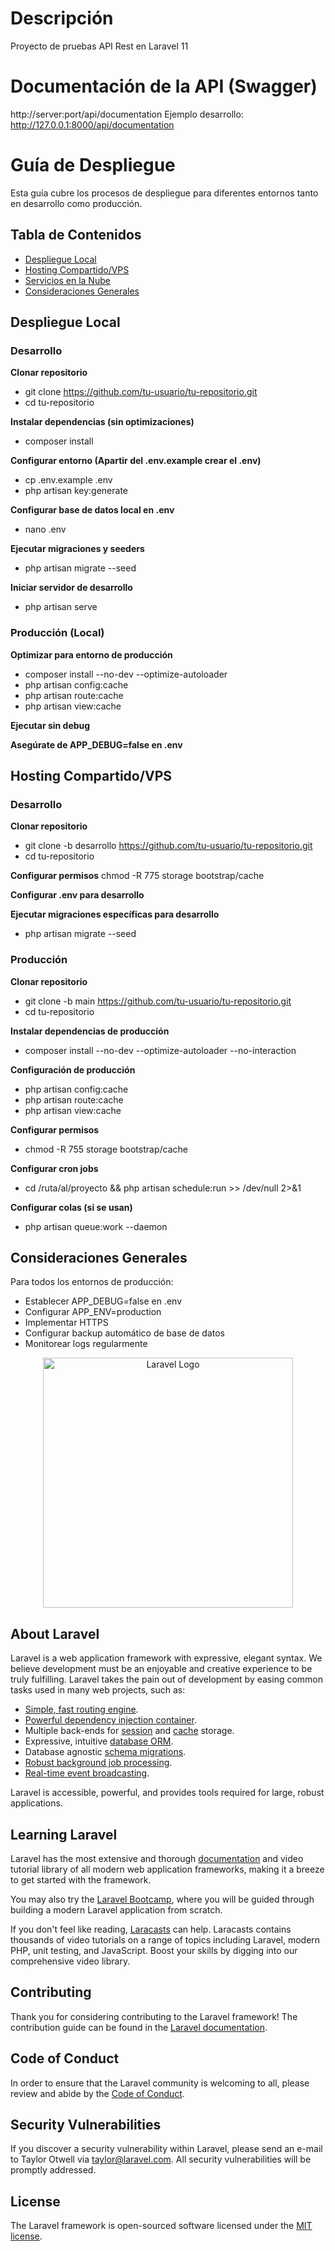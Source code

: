 # Descripción
Proyecto de pruebas API Rest en Laravel 11

# Documentación de la API (Swagger)
http://server:port/api/documentation
Ejemplo desarrollo: http://127.0.0.1:8000/api/documentation

# Guía de Despliegue
Esta guía cubre los procesos de despliegue para diferentes entornos tanto en desarrollo como producción.

## Tabla de Contenidos
- [Despliegue Local](#despliegue-local)
- [Hosting Compartido/VPS](#hosting-compartidovps)
- [Servicios en la Nube](#servicios-en-la-nube)
- [Consideraciones Generales](#consideraciones-generales)

## Despliegue Local
### Desarrollo
**Clonar repositorio**
- git clone https://github.com/tu-usuario/tu-repositorio.git
- cd tu-repositorio

**Instalar dependencias (sin optimizaciones)**
- composer install

**Configurar entorno (Apartir del .env.example crear el .env)**
- cp .env.example .env
- php artisan key:generate

**Configurar base de datos local en .env**
- nano .env

**Ejecutar migraciones y seeders**
- php artisan migrate --seed

**Iniciar servidor de desarrollo**
- php artisan serve

### Producción (Local)
**Optimizar para entorno de producción**
- composer install --no-dev --optimize-autoloader
- php artisan config:cache
- php artisan route:cache
- php artisan view:cache

**Ejecutar sin debug**

**Asegúrate de APP_DEBUG=false en .env**

## Hosting Compartido/VPS
### Desarrollo
**Clonar repositorio**
- git clone -b desarrollo https://github.com/tu-usuario/tu-repositorio.git
- cd tu-repositorio

**Configurar permisos**
chmod -R 775 storage bootstrap/cache

**Configurar .env para desarrollo**

**Ejecutar migraciones específicas para desarrollo**
- php artisan migrate --seed

### Producción
**Clonar repositorio**
- git clone -b main https://github.com/tu-usuario/tu-repositorio.git
- cd tu-repositorio

**Instalar dependencias de producción**
- composer install --no-dev --optimize-autoloader --no-interaction

**Configuración de producción**
- php artisan config:cache
- php artisan route:cache
- php artisan view:cache

**Configurar permisos**
- chmod -R 755 storage bootstrap/cache

**Configurar cron jobs**
- cd /ruta/al/proyecto && php artisan schedule:run >> /dev/null 2>&1

**Configurar colas (si se usan)**
- php artisan queue:work --daemon

## Consideraciones Generales
Para todos los entornos de producción:
- Establecer APP_DEBUG=false en .env
- Configurar APP_ENV=production
- Implementar HTTPS
- Configurar backup automático de base de datos
- Monitorear logs regularmente

<p align="center"><a href="https://laravel.com" target="_blank"><img src="https://raw.githubusercontent.com/laravel/art/master/logo-lockup/5%20SVG/2%20CMYK/1%20Full%20Color/laravel-logolockup-cmyk-red.svg" width="400" alt="Laravel Logo"></a></p>

## About Laravel

Laravel is a web application framework with expressive, elegant syntax. We believe development must be an enjoyable and creative experience to be truly fulfilling. Laravel takes the pain out of development by easing common tasks used in many web projects, such as:

- [Simple, fast routing engine](https://laravel.com/docs/routing).
- [Powerful dependency injection container](https://laravel.com/docs/container).
- Multiple back-ends for [session](https://laravel.com/docs/session) and [cache](https://laravel.com/docs/cache) storage.
- Expressive, intuitive [database ORM](https://laravel.com/docs/eloquent).
- Database agnostic [schema migrations](https://laravel.com/docs/migrations).
- [Robust background job processing](https://laravel.com/docs/queues).
- [Real-time event broadcasting](https://laravel.com/docs/broadcasting).

Laravel is accessible, powerful, and provides tools required for large, robust applications.

## Learning Laravel

Laravel has the most extensive and thorough [documentation](https://laravel.com/docs) and video tutorial library of all modern web application frameworks, making it a breeze to get started with the framework.

You may also try the [Laravel Bootcamp](https://bootcamp.laravel.com), where you will be guided through building a modern Laravel application from scratch.

If you don't feel like reading, [Laracasts](https://laracasts.com) can help. Laracasts contains thousands of video tutorials on a range of topics including Laravel, modern PHP, unit testing, and JavaScript. Boost your skills by digging into our comprehensive video library.

## Contributing

Thank you for considering contributing to the Laravel framework! The contribution guide can be found in the [Laravel documentation](https://laravel.com/docs/contributions).

## Code of Conduct

In order to ensure that the Laravel community is welcoming to all, please review and abide by the [Code of Conduct](https://laravel.com/docs/contributions#code-of-conduct).

## Security Vulnerabilities

If you discover a security vulnerability within Laravel, please send an e-mail to Taylor Otwell via [taylor@laravel.com](mailto:taylor@laravel.com). All security vulnerabilities will be promptly addressed.

## License

The Laravel framework is open-sourced software licensed under the [MIT license](https://opensource.org/licenses/MIT).
